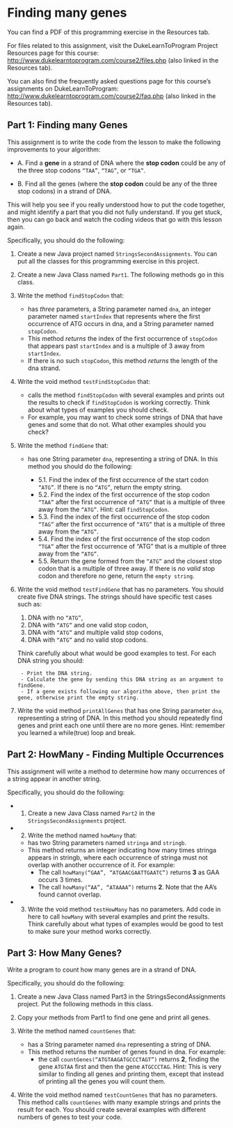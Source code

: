 # Finding many genes

You can find a PDF of this programming exercise in the Resources tab.

For files related to this assignment, visit the DukeLearnToProgram Project Resources page for this course: http://www.dukelearntoprogram.com/course2/files.php (also linked in the Resources tab).

You can also find the frequently asked questions page for this course’s assignments on DukeLearnToProgram: http://www.dukelearntoprogram.com/course2/faq.php (also linked in the Resources tab).

## Part 1: Finding many Genes

This assignment is to write the code from the lesson to make the following improvements to your algorithm:

- A. Find a __gene__ in a strand of DNA where the __stop codon__ could be any of the three stop codons `“TAA”`, `“TAG”`, or `“TGA”`.

- B. Find all the genes (where the __stop codon__ could be any of the three stop codons) in a strand of DNA.

This will help you see if you really understood how to put the code together, and might identify a part that you did not fully understand. If you get stuck, then you can go back and watch the coding videos that go with this lesson again.

Specifically, you should do the following:

1. Create a new Java project named `StringsSecondAssignments`. You can put all the classes for this programming exercise in this project.

2. Create a new Java Class named `Part1`. The following methods go in this class.

3. Write the method `findStopCodon` that:
    - has _three_ parameters, a String parameter named `dna`, an integer parameter named `startIndex` that represents where the first occurrence of ATG occurs in dna, and a String parameter named `stopCodon`.
    - This method _returns_ the index of the first occurrence of `stopCodon` that appears past `startIndex` and is a multiple of 3 away from `startIndex`.
    - If there is no such `stopCodon`, this method _returns_ the length of the dna strand.

4. Write the void method `testFindStopCodon` that:
    - calls the method `findStopCodon` with several examples and prints out the results to check if `findStopCodon` is working correctly. Think about what types of examples you should check.
    - For example, you may want to check some strings of DNA that have genes and some that do not. What other examples should you check?

5. Write the method `findGene` that:
    - has one String parameter `dna`, representing a string of DNA. In this method you should do the following:

        - 5.1. Find the index of the first occurrence of the start codon `“ATG”`. If there is no `“ATG”`, return the empty string.
        - 5.2. Find the index of the first occurrence of the stop codon `“TAA”` after the first occurrence of `“ATG”` that is a multiple of three away from the `“ATG”`. Hint: call `findStopCodon`.
        - 5.3. Find the index of the first occurrence of the stop codon `“TAG”` after the first occurrence of `“ATG”` that is a multiple of three away from the `“ATG”`.
        - 5.4. Find the index of the first occurrence of the stop codon `“TGA”` after the first occurrence of “ATG” that is a multiple of three away from the `“ATG”`.
        - 5.5. Return the gene formed from the `“ATG”` and the closest stop codon that is a multiple of three away. If there is _no valid_ stop codon and therefore no gene, return the `empty string`.

6. Write the void method `testFindGene` that has no parameters. You should create five DNA strings. The strings should have specific test cases such as:

    1. DNA with no `“ATG”`,
    2. DNA with `“ATG”` and one valid stop codon,
    3. DNA with `“ATG”` and multiple valid stop codons,
    4. DNA with `“ATG”` and no valid stop codons.

    Think carefully about what would be good examples to test. For each DNA string you should:

        - Print the DNA string.
        - Calculate the gene by sending this DNA string as an argument to findGene.
        - If a gene exists following our algorithm above, then print the gene, otherwise print the empty string.

7. Write the void method `printAllGenes` that has one String parameter `dna`, representing a string of DNA. In this method you should repeatedly find genes and print each one until there are no more genes. Hint: remember you learned a while(true) loop and break.

## Part 2: HowMany - Finding Multiple Occurrences

This assignment will write a method to determine how many occurrences of a string appear in another string.

Specifically, you should do the following:

- 1. Create a new Java Class named `Part2` in the `StringsSecondAssignments` project.
- 2. Write the method named `howMany` that:
    - has two String parameters named `stringa` and `stringb`.
    - This method returns an integer indicating how many times stringa appears in stringb, where each occurrence of stringa must not overlap with another occurrence of it. For example:
        - The call `howMany(“GAA”, “ATGAACGAATTGAATC”)` returns __3__ as GAA occurs 3 times.
        - The call `howMany(“AA”, “ATAAAA”)` returns __2__. Note that the AA’s found cannot overlap.
- 3. Write the void method `testHowMany` has no parameters. Add code in here to call `howMany` with several examples and print the results. Think carefully about what types of examples would be good to test to make sure your method works correctly.

## Part 3: How Many Genes?

Write a program to count how many genes are in a strand of DNA.

Specifically, you should do the following:

1. Create a new Java Class named Part3 in the StringsSecondAssignments project. Put the following methods in this class.

2. Copy your methods from Part1 to find one gene and print all genes.

3. Write the method named `countGenes` that:
    - has a String parameter named `dna` representing a string of DNA.
    - This method returns the number of genes found in dna. For example:
        - the call `countGenes(“ATGTAAGATGCCCTAGT”)` returns __2__, finding the gene `ATGTAA` first and then the gene `ATGCCCTAG`. Hint: This is very similar to finding all genes and printing them, except that instead of printing all the genes you will count them.

4. Write the void method named `testCountGenes` that has no parameters. This method calls `countGenes` with many example strings and prints the result for each. You should create several examples with different numbers of genes to test your code.